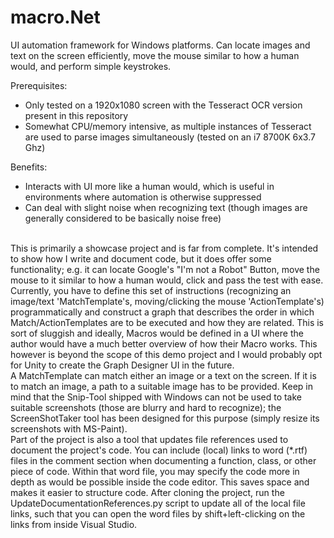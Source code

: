 # macro.Net

UI automation framework for Windows platforms. Can locate images and text on the screen efficiently, move the mouse similar to how a human would, and perform simple keystrokes.

Prerequisites:
  * Only tested on a 1920x1080 screen with the Tesseract OCR version present in this repository
  * Somewhat CPU/memory intensive, as multiple instances of Tesseract are used to parse images simultaneously (tested on an i7 8700K 6x3.7 Ghz)
  
Benefits:
  * Interacts with UI more like a human would, which is useful in environments where automation is otherwise suppressed
  * Can deal with slight noise when recognizing text (though images are generally considered to be basically noise free)
</br>
This is primarily a showcase project and is far from complete. It's intended to show how I write and document code, but it does offer some functionality; e.g. it can locate Google's "I'm not a Robot" Button, move the mouse to it similar to how a human would, click and pass the test with ease.
</br>
Currently, you have to define this set of instructions (recognizing an image/text 'MatchTemplate's, moving/clicking the mouse 'ActionTemplate's) programmatically and construct a graph that describes the order in which Match/ActionTemplates are to be executed and how they are related. This is sort of sluggish and ideally, Macros would be defined in a UI where the author would have a much better overview of how their Macro works. This however is beyond the scope of this demo project and I would probably opt for Unity to create the Graph Designer UI in the future.
</br>
A MatchTemplate can match either an image or a text on the screen. If it is to match an image, a path to a suitable image has to be provided. Keep in mind that the Snip-Tool shipped with Windows can not be used to take suitable screenshots (those are blurry and hard to recognize); the ScreenShotTaker tool has been designed for this purpose (simply resize its screenshots with MS-Paint).
</br>
Part of the project is also a tool that updates file references used to document the project's code. You can include (local) links to word (*.rtf) files in the comment section when documenting a function, class, or other piece of code. Within that word file, you may specify the code more in depth as would be possible inside the code editor. This saves space and makes it easier to structure code. After cloning the project, run the UpdateDocumentationReferences.py script to update all of the local file links, such that you can open the word files by shift+left-clicking on the links from inside Visual Studio.
